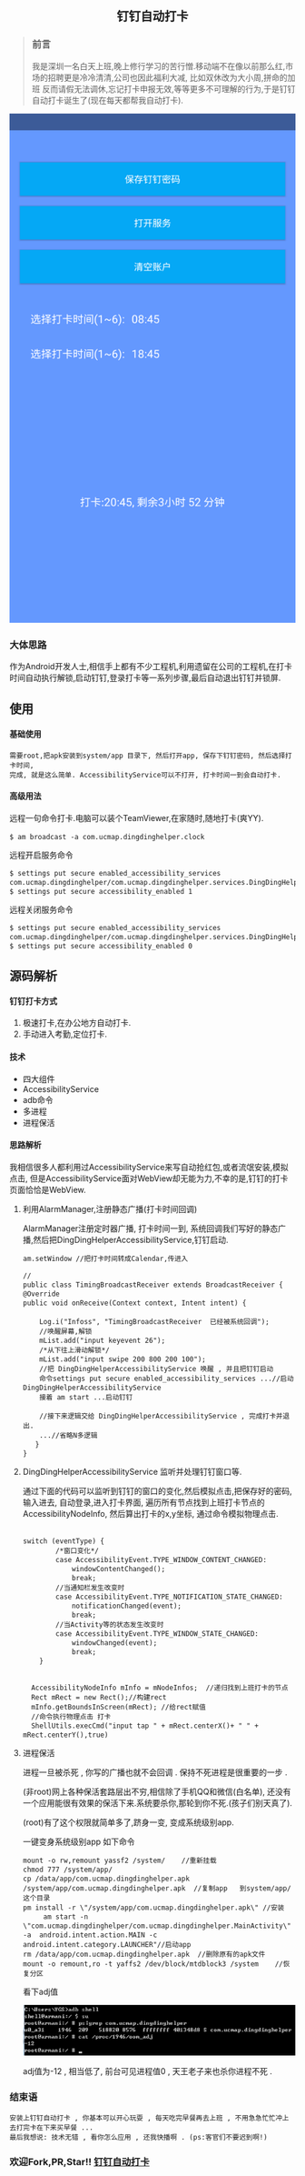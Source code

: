 ## <center/>钉钉自动打卡
>### 前言
>我是深圳一名白天上班,晚上修行学习的苦行憎.移动端不在像以前那么红,市场的招聘更是冷冷清清,公司也因此福利大减, 比如双休改为大小周,拼命的加班 反而请假无法调休,忘记打卡申报无效,等等更多不可理解的行为,于是钉钉自动打卡诞生了(现在每天都帮我自动打卡).


![](./WechatIMG1.png)


### 大体思路
作为Android开发人士,相信手上都有不少工程机,利用遗留在公司的工程机,在打卡时间自动执行解锁,启动钉钉,登录打卡等一系列步骤,最后自动退出钉钉并锁屏.


## 使用

#### 基础使用
	需要root,把apk安装到system/app 目录下, 然后打开app, 保存下钉钉密码, 然后选择打卡时间,
	完成, 就是这么简单. AccessibilityService可以不打开, 打卡时间一到会自动打卡.
#### 高级用法
	
   远程一句命令打卡.电脑可以装个TeamViewer,在家随时,随地打卡(爽YY).
   
  `$ am broadcast -a com.ucmap.dingdinghelper.clock `
   
   
   远程开启服务命令
   
 
    $ settings put secure enabled_accessibility_services  com.ucmap.dingdinghelper/com.ucmap.dingdinghelper.services.DingDingHelperAccessibilityService
    $ settings put secure accessibility_enabled 1
   
   
	
   远程关闭服务命令

	$ settings put secure enabled_accessibility_services  com.ucmap.dingdinghelper/com.ucmap.dingdinghelper.services.DingDingHelperAccessibilityService
	$ settings put secure accessibility_enabled 0
	


## 源码解析

#### 钉钉打卡方式
1. 极速打卡,在办公地方自动打卡.
2. 手动进入考勤,定位打卡.


#### 技术
* 四大组件
* AccessibilityService
* adb命令
* 多进程
* 进程保活

#### 思路解析
我相信很多人都利用过AccessibilityService来写自动抢红包,或者流氓安装,模拟点击, 但是AccessibilityService面对WebView却无能为力,不幸的是,钉钉的打卡页面恰恰是WebView.

1. 利用AlarmManager,注册静态广播(打卡时间回调)

	AlarmManager注册定时器广播, 打卡时间一到, 系统回调我们写好的静态广播,然后把DingDingHelperAccessibilityService,钉钉启动.
	
	```
	am.setWindow //把打卡时间转成Calendar,传进入
	```
	
	```
	//
	public class TimingBroadcastReceiver extends BroadcastReceiver {
    @Override
    public void onReceive(Context context, Intent intent) {

        Log.i("Infoss", "TimingBroadcastReceiver  已经被系统回调");
        //唤醒屏幕,解锁
        mList.add("input keyevent 26");
        /*从下往上滑动解锁*/
        mList.add("input swipe 200 800 200 100");
        //把 DingDingHelperAccessibilityService 唤醒 , 并且把钉钉启动
        命令settings put secure enabled_accessibility_services ...//启动DingDingHelperAccessibilityService
        接着 am start ...启动钉钉
        
        //接下来逻辑交给 DingDingHelperAccessibilityService , 完成打卡并退出.
        ...//省略N多逻辑
       }
    }

	```
	
	
2. DingDingHelperAccessibilityService 监听并处理钉钉窗口等.

	通过下面的代码可以监听到钉钉的窗口的变化,然后模拟点击,把保存好的密码,输入进去, 自动登录,进入打卡界面, 遍历所有节点找到上班打卡节点的AccessibilityNodeInfo, 然后算出打卡的x,y坐标, 通过命令模拟物理点击.
	
	```
	
	switch (eventType) {
            /*窗口变化*/
            case AccessibilityEvent.TYPE_WINDOW_CONTENT_CHANGED:
                windowContentChanged();
                break;
            //当通知栏发生改变时
            case AccessibilityEvent.TYPE_NOTIFICATION_STATE_CHANGED:
                notificationChanged(event);
                break;
            //当Activity等的状态发生改变时
            case AccessibilityEvent.TYPE_WINDOW_STATE_CHANGED:
                windowChanged(event);
                break;
        }
        
	```	
	
	
	```	
 	  AccessibilityNodeInfo mInfo = mNodeInfos;  //递归找到上班打卡的节点
 	  Rect mRect = new Rect();//构建rect
	  mInfo.getBoundsInScreen(mRect); //给rect赋值
 	  //命令执行物理点击 打卡
	  ShellUtils.execCmd("input tap " + mRect.centerX()+ " " + 	  mRect.centerY(),true)	
	```
	
3. 进程保活
	
	进程一旦被杀死 , 你写的广播也就不会回调 . 保持不死进程是很重要的一步 .
	
	(非root)网上各种保活套路层出不穷,相信除了手机QQ和微信(白名单), 还没有一个应用能很有效果的保活下来.系统要杀你,那轮到你不死.(孩子们别天真了).
	
	(root)有了这个权限就简单多了,跻身一变, 变成系统级别app.
	
	一键变身系统级别app 如下命令
	
	
	```
	mount -o rw,remount yassf2 /system/    //重新挂载
	chmod 777 /system/app/
	cp /data/app/com.ucmap.dingdinghelper.apk   /system/app/com.ucmap.dingdinghelper.apk  //复制app	到system/app/ 这个目录
	pm install -r \"/system/app/com.ucmap.dingdinghelper.apk\" //安装
		 am start -n \"com.ucmap.dingdinghelper/com.ucmap.dingdinghelper.MainActivity\" -a 	android.intent.action.MAIN -c android.intent.category.LAUNCHER"//启动app
	rm /data/app/com.ucmap.dingdinghelper.apk  //删除原有的apk文件
	mount -o remount,ro -t yaffs2 /dev/block/mtdblock3 /system    //恢复分区
	```
	
	看下adj值
	
	![](./adj.png)
	
	adj值为-12 , 相当低了, 前台可见进程值0 , 天王老子来也杀你进程不死 .

### 结束语
    安装上钉钉自动打卡 , 你基本可以开心玩耍 , 每天吃完早餐再去上班 , 不用急急忙忙冲上去打完卡在下来买早餐 ...
    最后我想说: 技术无错 , 看你怎么应用 , 还我快播啊 . (ps:客官们不要迟到啊!)
    
### 欢迎Fork,PR,Star!!  [钉钉自动打卡](https://github.com/Justson/DingDingHelper.git)   

 
	





